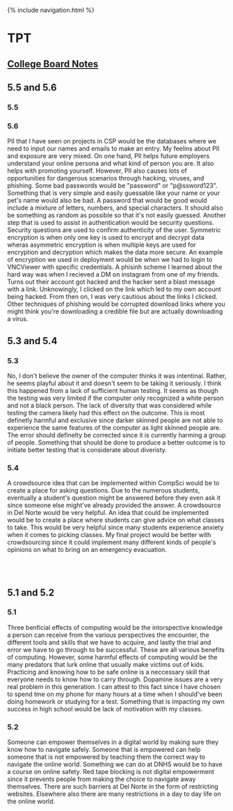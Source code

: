 {% include navigation.html %}

# TPT
## [College Board Notes](https://github.com/sarayu-pr11/sarayu_individual/wiki/CB-Notes)
## 5.5 and 5.6
### 5.5
### 5.6
PII that I have seen on projects in CSP would be the databases where we need to input our names and emails to make an entry. My feelins about PII and exposure are very mixed. On one hand, PII helps future employers understand your online persona and what kind of person you are. It also helps with promoting yourself. However, PII also causes lots of opportunities for dangerous scenarios through hacking, viruses, and phishing. Some bad passwords would be "password" or "p@ssword123". Something that is very simple and easily guessable like your name or your pet's name would also be bad. A password that would be good would include a mixture of letters, numbers, and special characters. It should also be something as random as possible so that it's not easily guessed. Another step that is used to assist in authentication would be security questions. Security questions are used to confirm authenticity of the user. Symmetric encryption is when only one key is used to encrypt and decrypt data wheras asymmetric encryption is when multiple keys are used for encryption and decryption which makes the data more secure. An example of encryption we used in deployment would be when we had to login to VNCViewer with specific credentials. A phisinh scheme I learned about the hard way was when I recieved a DM on instagram from one of my friends. Turns out their account got hacked and the hacker sent a blast message with a link. Unknowingly, I clicked on the link which led to my own account being hacked. From then on, I was very cautious about the links I clicked. Other techniques of phishing would be corrupted download links where you might think you're downloading a credible file but are actually downloading a virus.
## 5.3 and 5.4
### 5.3
No, I don't believe the owner of the computer thinks it was intentinal. Rather, he seems playful about it and doesn't seem to be taking it seriously. I think this happened from a lack of sufficient human testing. It seems as though the testing was very limited if the computer only recognized a white person and not a black person. The lack of diversity that was considered while testing the camera likely had this effect on the outcome. This is most definetly harmful and exclusive since darker skinned people are not able to experience the same features of the computer as light skinned people are. The error should definelty be corrected since it is currently harming a group of people. Something that should be done to produce a better outcome is to initiate better testing that is considerate about diveristy.

### 5.4
A crowdsource idea that can be implemented within CompSci would be to create a place for asking questions. Due to the numerous students, eventually a student's question might be answered before they even ask it since someone else might've already provided the answer. A crowdsource in Del Norte would be very helpful. An idea that could be implemented would be to create a place where students can give advice on what classes to take. This would be very helpful since many students experience anxiety when it comes to picking classes. My final project would be better with crowdsourcing since it could implement many different kinds of people's opinions on what to bring on an emergency evacuation.

<br></br>

## 5.1 and 5.2
### 5.1
Three benficial effects of computing would be the intorspective knowledge a person can receive from the various perspectives the encounter, the different tools and skills that we have to acquire, and lastly the trial and error we have to go through to be successful. These are all various benefits of computing. However, some harmful effects of computing would be the many predators that lurk online that usually make victims out of kids. Practicing and knowing how to be safe online is a neccessary skill that everyone needs to know how to carry through. Dopamine issues are a very real problem in this generation. I can attest to this fact since I have chosen to spend tme on my phone for many hours at a time when I should've been doing homework or studying for a test. Something that is impacting my own success in high school would be lack of motivation with my classes.
### 5.2
Someone can empower themselves in a digital world by making sure they know how to navigate safely. Someone that is empowered can help someone that is not empowered by teaching them the correct way to navigate the online world. Something we can do at DNHS would be to have a course on online safety. Red tape blocking is not digital empowerment since it prevents people from making the choice to navigate away themselves. There are such barriers at Del Norte in the form of restricting websites. Elsewhere also there are many restrictions in a day to day life on the online world.

